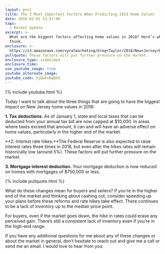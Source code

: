```yaml
---
layout: post
title: The 3 Most Important Factors When Predicting 2018 Home Values
date: 2018-02-01 13:57:00
tags:
  - Market Update
excerpt: >-
  What are the biggest factors affecting home values in 2018? Here’s what I
  think.
enclosure: >-
  https://s3.amazonaws.com/vyralmarketing/Greg+Taylor/2018/New+Jersey+Real+Estate-+The+3+Most+Important+Factors+When+Predicting+2018+Home+Values.mp4
pullquote: These factors will put further pressure on the market.
enclosure_type: video/mp4
enclosure_time:
use_youtube_image: true
youtube_alternate_image:
youtube_code: hjQwkVbgBVU
---
```


{% include youtube.html %}

Today I want to talk about the three things that are going to have the biggest impact on New Jersey home values in 2018:

**1. Tax deductions.** As of January 1, state and local taxes that can be deducted from your annual tax bill are now capped at $10,000. In areas where taxes exceed that amount, it can and will have an adverse effect on home values, particularly in the higher end of the market.

**2. Interest rate hikes.**The Federal Reserve is also expected to raise interest rates three times in 2018, but even after the hikes rates will remain historically low (around 5%). These factors will put further pressure on the market.

**3. Mortgage interest deduction.** Your mortgage deduction is now reduced on homes with mortgages of $750,000 or less.

{% include pullquote.html %}

What do these changes mean for buyers and sellers? If you’re in the higher end of the market and thinking about cashing out, consider speeding up your plans before these reforms and rate hikes take effect. There continues to be a lack of inventory up to the median price point.

For buyers, even if the market goes down, the hike in rates could erase any perceived gain. There’s still a consistent lack of inventory even if you’re in the high-end range.

If you have any additional questions for me about any of these changes or about the market in general, don’t hesitate to reach out and give me a call or send me an email. I would love to hear from you.